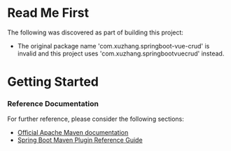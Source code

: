 # Read Me First
The following was discovered as part of building this project:

* The original package name 'com.xuzhang.springboot-vue-crud' is invalid and this project uses 'com.xuzhang.springbootvuecrud' instead.

# Getting Started

### Reference Documentation
For further reference, please consider the following sections:

* [Official Apache Maven documentation](https://maven.apache.org/guides/index.html)
* [Spring Boot Maven Plugin Reference Guide](https://docs.spring.io/spring-boot/docs/2.2.4.RELEASE/maven-plugin/)

